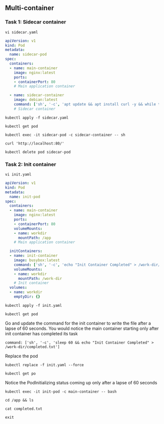 ## Multi-container

### Task 1: Sidecar container
```
vi sidecar.yaml
```
```yaml
apiVersion: v1
kind: Pod
metadata:
  name: sidecar-pod
spec:
  containers:
  - name: main-container
    image: nginx:latest
    ports:
    - containerPort: 80
    # Main application container

  - name: sidecar-container
    image: debian:latest
    command: ['sh', '-c', 'apt update && apt install curl -y && while true; do echo "Sidecar Running"; sleep 10; done']
    # Sidecar container
```
```	
kubectl apply -f sidecar.yaml
```
```
kubectl get pod
```
```
kubectl exec -it sidecar-pod -c sidecar-container -- sh
```
``` 
curl 'http://localhost:80/'
```
```
kubectl delete pod sidecar-pod
```

### Task 2: Init container
```
vi init.yaml
```
```yaml
apiVersion: v1
kind: Pod
metadata:
  name: init-pod
spec:
  containers:
  - name: main-container
    image: nginx:latest
    ports:
    - containerPort: 80
    volumeMounts:
    - name: workdir
      mountPath: /app
    # Main application container

  initContainers:
  - name: init-container
    image: busybox:latest
    command: ['sh', '-c', 'echo "Init Container Completed" > /work-dir/completed.txt']
    volumeMounts:
    - name: workdir
      mountPath: /work-dir
    # Init container
  volumes:
  - name: workdir
    emptyDir: {}

```
```	
kubectl apply -f init.yaml
```
```
kubectl get pod
```



Go and update the command for the init container to write the file after a lapse of 60 seconds. You would notice the main container starting only after init container has completed its task
```
command: ['sh', '-c', 'sleep 60 && echo "Init Container Completed" > /work-dir/completed.txt']
```
Replace the pod
```
kubectl replace -f init.yaml --force
```
```
kubectl get po
```
Notice the PodInitializing status coming up only after a lapse of 60 seconds 

```
kubectl exec -it init-pod -c main-container -- bash
```
```
cd /app && ls
```
```
cat completed.txt
```
```
exit
```

